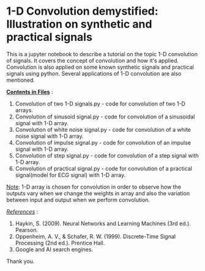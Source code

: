 # 1-D Convolution demystified: Illustration on synthetic and practical signals
This is a jupyter notebook to describe a tutorial on the topic 1-D convolution of signals. It covers the concept of convolution and how it's applied. Convolution is also applied on some known synthetic signals and practical signals using python. Several applications of 1-D convolution are also mentioned.

<ins> **Contents in Files**</ins> :
1. Convolution of two 1-D signals.py - code for convolution of two 1-D arrays.
2. Convolution of sinusoid signal.py - code for convolution of a sinusoidal signal with 1-D array.
3. Convolution of white noise signal.py - code for convolution of a white noise signal with 1-D array.
4. Convolution of impulse signal.py - code for convolution of an impulse signal with 1-D array.
5. Convolution of step signal.py - code for convolution of a step signal with 1-D array.
6. Convolution of practical signal.py - code for convolution of a practical signal(model for ECG signal) with 1-D array.

<ins> Note</ins>: 1-D array is chosen for convolution in order to observe how the outputs vary when we change the weights in array and also the variation between input and output when we perform convolution. 

<ins> *References*</ins> :
1. Haykin, S. (2009). Neural Networks and Learning Machines (3rd ed.). Pearson.
2. Oppenheim, A. V., & Schafer, R. W. (1999). Discrete-Time Signal Processing (2nd ed.). Prentice Hall.
3. Google and AI search engines.

Thank you.
